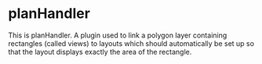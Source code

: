 # planHandler
This is planHandler. A plugin used to link a polygon layer containing rectangles (called views) to layouts which should automatically be set up so that the layout displays exactly the area of the rectangle.